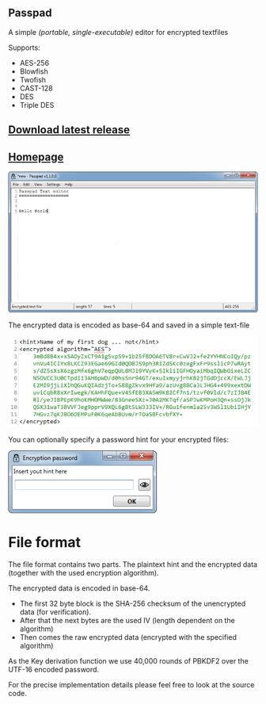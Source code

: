 Passpad
-------

A simple *(portable, single-executable)* editor for encrypted textfiles

Supports:

 - AES-256
 - Blowfish
 - Twofish
 - CAST-128
 - DES
 - Triple DES

## [Download latest release](https://github.com/Mikescher/Passpad/releases)  
## [Homepage](http://www.mikescher.de/programs/view/Passpad)  

![MainWindow](https://raw.githubusercontent.com/Mikescher/Passpad/master/README-DATA/main.png)

The encrypted data is encoded as base-64 and saved in a simple text-file

![MainWindow](https://raw.githubusercontent.com/Mikescher/Passpad/master/README-DATA/fileformat.png)

You can optionally specify a password hint for your encrypted files:

![MainWindow](https://raw.githubusercontent.com/Mikescher/Passpad/master/README-DATA/hint.png)

# File format

The file format contains two parts. The plaintext hint and the encrypted data (together with the used encryption algorithm).

The encrypted data is encoded in base-64. 

 - The first 32 byte block is the SHA-256 checksum of the unencrypted data (for verification).
 - After that the next bytes are the used IV (length dependent on the algorithm)
 - Then comes the raw encrypted data (encrypted with the specified algorithm)

As the Key derivation function we use 40,000 rounds of PBKDF2 over the UTF-16 encoded password.

For the precise implementation details please feel free to look at the source code.
